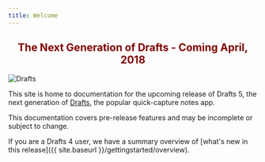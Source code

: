 ```yaml
---
title: Welcome
---
```


<h2 style='text-align:center;color:maroon;'>The Next Generation of Drafts - Coming April, 2018</h2>

<div class="doc-image">
<img src="{{ site.baseurl }}/images/drafts-devices.png" alt="Drafts"/>
</div>

This site is home to documentation for the upcoming release of Drafts 5, the next generation of [Drafts](https://agiletortoise.com/drafts), the popular quick-capture notes app.

This documentation covers pre-release features and may be incomplete or subject to change.

If you are a Drafts 4 user, we have a summary overview of [what's new in this release]({{ site.baseurl }}/gettingstarted/overview).
